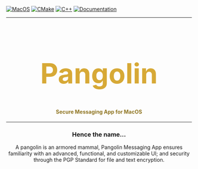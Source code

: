 [![MacOS](https://img.shields.io/badge/macOS-000000?logo=apple&logoColor=F0F0F0)](#)
[![CMake](https://img.shields.io/badge/-CMake-darkslateblue?logo=cmake)](#)
[![C++](https://img.shields.io/badge/-C++-blue?logo=cplusplus)](#)
[![Documentation](https://img.shields.io/badge/Read%20the%20Docs-8CA1AF?logo=readthedocs&logoColor=fff)](#)

---

<h1 style="text-align: center; color: #d7a936; font-size: 75px;">Pangolin</h1>
<h4 style="text-align: center; color: #8f7522;">Secure Messaging App for MacOS</h4>

---

<h3 style="text-align: center;">Hence the name...</h3>
<p style="text-align: center;">A pangolin is an armored mammal, Pangolin Messaging App ensures familiarity with an advanced, functional, and customizable UI; and security through the PGP Standard for file and text encryption.</p>